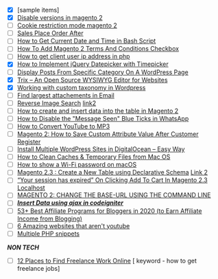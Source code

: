 - [x] [sample items]
- [x] [Disable versions in magento 2](https://magento.stackexchange.com/questions/167278/where-do-i-point-my-secure-base-url-for-static-view-files-for-cdn-in-magento-2)
- [ ] [Cookie restriction mode magento 2](https://docs.magento.com/user-guide/stores/compliance-cookie-restriction-mode.html)
- [ ] [Sales Place Order After](https://www.fmeextensions.com/blog/sales_order_place_after_event_in_magento_2/)
- [ ] [How to Get Current Date and Time in Bash Script](https://tecadmin.net/get-current-date-and-time-in-bash/)
- [ ] [How To Add Magento 2 Terms And Conditions Checkbox](https://meetanshi.com/blog/add-magento-2-terms-and-conditions-checkbox/)
- [ ] [How to get client user ip address in php](https://phppot.com/php/how-to-get-the-client-user-ip-address-in-php/)
- [x] [How to Implement jQuery Datepicker with Timepicker](https://artisansweb.net/how-to-implement-jquery-datepicker-with-timepicker/)
- [ ] [Display Posts From Specific Category On A WordPress Page](https://artisansweb.net/display-posts-specific-category-wordpress-page/)
- [x] [Trix – An Open Source WYSIWYG Editor for Websites](https://artisansweb.net/trix-an-open-source-wysiwyg-editor-for-websites/)
- [x] [Working with custom taxonomy in Wordpress](https://developer.wordpress.org/plugins/taxonomies/working-with-custom-taxonomies/)
- [ ] [Find largest attachements in Email](https://www.labnol.org/internet/gmail-size-search/26669/)
- [ ] [Reverse Image Search](https://www.labnol.org/reverse/) [link2](https://me.pcmag.com/smartphones/3755/now-you-can-do-a-google-reverse-image-search-from-your-phone)
- [ ] [How to create and insert data into the table in Magento 2](https://bsscommerce.com/confluence/how-to-create-insert-data-into-the-table-in-magento-2/)
- [ ] [How to Disable the "Message Seen" Blue Ticks in WhatsApp](https://www.wikihow.com/Disable-the-%22Message-Seen%22-Blue-Ticks-in-WhatsApp)
- [ ] [How to Convert YouTube to MP3](https://www.wikihow.com/Convert-YouTube-to-MP3)
- [ ] [Magento 2: How to Save Custom Attribute Value After Customer Register](https://magecomp.com/blog/magento-2-save-custom-attribute-value-customer-register/)
- [ ] [Install Multiple WordPress Sites in DigitalOcean – Easy Way](https://wpspeedmatters.com/install-multiple-wordpress-in-digitalocean-easy-guide/)
- [ ] [How to Clean Caches & Temporary Files from Mac OS](https://osxdaily.com/2017/04/18/clean-caches-temporary-files-mac/)
- [ ] [How to show a Wi-Fi password on macOS](https://www.idownloadblog.com/2014/05/18/how-to-find-a-wi-fi-password-on-mac/)
- [ ] [Magento 2.3 : Create a New Table using Declarative Schema](https://www.rohanhapani.com/magento-2-3-create-a-new-table-using-declarative-schema/) [Link 2](https://magento.stackexchange.com/questions/251884/magento-2-3-how-to-implement-declarative-schema-in-custom-module)
- [ ] [“Your session has expired” On Clicking Add To Cart In Magento 2.3 Localhost](https://meetanshi.com/blog/solution-your-session-has-expired-on-clicking-add-to-cart-in-magento-2-3-localhost/)
- [ ] [MAGENTO 2: CHANGE THE BASE-URL USING THE COMMAND LINE](https://blog.netgloo.com/2016/05/13/magento-2-change-base-url-using-the-command-line/)
- [ ] [***Insert Data using ajax in codeigniter***](https://www.phptpoint.com/insert-data-using-jquery-ajax-in-codeigniter/)
- [ ] [53+ Best Affiliate Programs for Bloggers in 2020 (to Earn Affiliate Income from Blogging)](https://www.ryrob.com/affiliate-programs-bloggers/)
- [ ] [6 Amazing websites that aren't youtube](https://www.yumyumvideos.com/6-amazing-video-websites-that-arent-youtube-wp/)
- [ ] [Multiple PHP snippets](https://www.sanwebe.com/2014/09/useful-php-snippets)

***NON TECH***
- [ ] [12 Places to Find Freelance Work Online](https://www.thebalancecareers.com/find-freelance-work-online-2072051) [ keyword - how to get freelance jobs]
